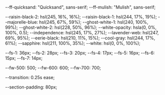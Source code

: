 <!-- Google font -->

<link rel="preconnect" href="https://fonts.googleapis.com">
<link rel="preconnect" href="https://fonts.gstatic.com" crossorigin>
<link
  href="https://fonts.googleapis.com/css2?family=Mulish:wght@600;700;900&family=Quicksand:wght@400;500;600;700&display=swap"
  rel="stylesheet">

--ff-quicksand: "Quicksand", sans-serif;
--ff-mulish: "Mulish", sans-serif;


<!-- ionicons -->
<script type="module" src="https://unpkg.com/ionicons@5.5.2/dist/ionicons/ionicons.esm.js"></script>
<script nomodule src="https://unpkg.com/ionicons@5.5.2/dist/ionicons/ionicons.js"></script>

<!-- Colors -->

--raisin-black-2: hsl(245, 16%, 16%);
--raisin-black-1: hsl(244, 17%, 19%);
--majorelle-blue: hsl(245, 67%, 59%);
--ghost-white-1: hsl(240, 100%, 99%);
--ghost-white-2: hsl(228, 50%, 96%);
--white-opacity: hsla(0, 0%, 100%, 0.5);
--independence: hsl(245, 17%, 27%);
--lavender-web: hsl(247, 69%, 95%);
--eerie-black: hsl(210, 11%, 15%);
--cool-gray: hsl(244, 17%, 61%);
--sapphire: hsl(211, 100%, 35%);
--white: hsl(0, 0%, 100%);

<!-- font Size -->

--fs-1: 36px;
--fs-2: 28px;
--fs-3: 20px;
--fs-4: 17px;
--fs-5: 16px;
--fs-6: 15px;
--fs-7: 14px;


<!-- Font Weight -->

--fw-500: 500;
--fw-600: 600;
--fw-700: 700;


<!-- Transition -->

--transition: 0.25s ease;


<!-- Spacing -->

--section-padding: 80px;